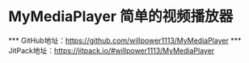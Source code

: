 # MyMediaPlayer 简单的视频播放器
*** GitHub地址：https://github.com/willpower1113/MyMediaPlayer
*** JitPack地址：https://jitpack.io/#willpower1113/MyMediaPlayer
